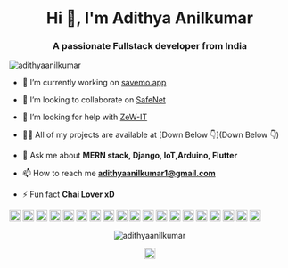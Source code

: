 <h1 align="center">Hi 👋, I'm Adithya Anilkumar</h1>
<h3 align="center">A passionate Fullstack developer from India</h3>
<p align="left"> <img src="https://komarev.com/ghpvc/?username=adithyaanilkumar" alt="adithyaanilkumar" /> </p>

- 🔭 I’m currently working on [savemo.app](https://savemo.app)

- 👯 I’m looking to collaborate on [SafeNet](https://github.com/adithyaanilkumar/SafeNet)

- 🤔 I’m looking for help with [ZeW-IT](https://github.com/adithyaanilkumar/ZeW-IT)

- 👨‍💻 All of my projects are available at [Down Below 👇](Down Below 👇)

- 💬 Ask me about **MERN stack, Django, IoT,Arduino, Flutter**

- 📫 How to reach me **adithyaanilkumar1@gmail.com**

- ⚡ Fun fact **Chai Lover xD**

<p align="left"><img src="https://konpa.github.io/devicon/devicon.git/icons/react/react-original-wordmark.svg" alt="react" width="20" height="20"/> <img src="https://konpa.github.io/devicon/devicon.git/icons/amazonwebservices/amazonwebservices-original-wordmark.svg" alt="aws" width="20" height="20"/> <img src="https://konpa.github.io/devicon/devicon.git/icons/android/android-original-wordmark.svg" alt="android" width="20" height="20"/> <img src="https://konpa.github.io/devicon/devicon.git/icons/c/c-original.svg" alt="c" width="20" height="20"/> <img src="https://konpa.github.io/devicon/devicon.git/icons/cplusplus/cplusplus-original.svg" alt="cplusplus" width="20" height="20"/> <img src="https://konpa.github.io/devicon/devicon.git/icons/csharp/csharp-original.svg" alt="csharp" width="20" height="20"/> <img src="https://konpa.github.io/devicon/devicon.git/icons/django/django-original.svg" alt="django" width="20" height="20"/> <img src="https://konpa.github.io/devicon/devicon.git/icons/docker/docker-original-wordmark.svg" alt="docker" width="20" height="20"/> <img src="https://konpa.github.io/devicon/devicon.git/icons/html5/html5-original-wordmark.svg" alt="html5" width="20" height="20"/> <img src="https://konpa.github.io/devicon/devicon.git/icons/javascript/javascript-original.svg" alt="javascript" width="20" height="20"/> <img src="https://konpa.github.io/devicon/devicon.git/icons/mongodb/mongodb-original-wordmark.svg" alt="mongodb" width="20" height="20"/> <img src="https://konpa.github.io/devicon/devicon.git/icons/mysql/mysql-original-wordmark.svg" alt="mysql" width="20" height="20"/> <img src="https://konpa.github.io/devicon/devicon.git/icons/postgresql/postgresql-original-wordmark.svg" alt="postgresql" width="20" height="20"/> <img src="https://konpa.github.io/devicon/devicon.git/icons/redis/redis-original-wordmark.svg" alt="redis" width="20" height="20"/> <img src="https://konpa.github.io/devicon/devicon.git/icons/python/python-original-wordmark.svg" alt="python" width="20" height="20"/> <img src="https://konpa.github.io/devicon/devicon.git/icons/nginx/nginx-original.svg" alt="nginx" width="20" height="20"/> <img src="https://konpa.github.io/devicon/devicon.git/icons/express/express-original-wordmark.svg" alt="express" width="20" height="20"/> <img src="https://cdn.jsdelivr.net/npm/simple-icons@3.1.0/icons/flutter.svg" alt="flutter" width="20" height="20"/> <img src="https://cdn.jsdelivr.net/npm/simple-icons@3.1.0/icons/dart.svg" alt="dart" width="20" height="20"/></p><p align="center"> <img src="https://github-readme-stats.vercel.app/api?username=adithyaanilkumar&show_icons=true" alt="adithyaanilkumar" /> </p>

<p align="center">
<a href="https://linkedin.com/in/adithyaanilkumar" target="blank"><img align="center" src="https://cdn.jsdelivr.net/npm/simple-icons@3.0.1/icons/linkedin.svg" alt="adithyaanilkumar" height="20" width="20" /></a>
</p>
